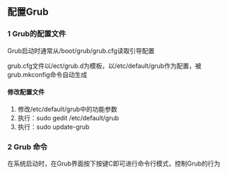 ## 配置Grub

### 1 Grub的配置文件

Grub启动时通常从/boot/grub/grub.cfg读取引导配置

grub.cfg文件以/ect/grub.d为模板，以/etc/default/grub作为配置，被grub.mkconfig命令自动生成

#### 修改配置文件

1. 修改/etc/default/grub中的功能参数
2. 执行：sudo gedit /etc/default/grub
3. 执行：sudo update-grub

### 2 Grub 命令

在系统启动时，在Grub界面按下按键C即可进行命令行模式，控制Grub的行为